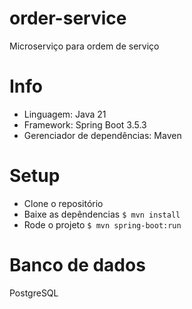 # order-service
Microserviço para ordem de serviço

# Info
- Linguagem: Java 21
- Framework: Spring Boot 3.5.3
- Gerenciador de dependências: Maven

# Setup
- Clone o repositório
- Baixe as depêndencias ``$ mvn install``
- Rode o projeto ``$ mvn spring-boot:run``
  
# Banco de dados
PostgreSQL

